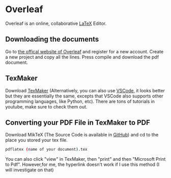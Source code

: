 # Overleaf

Overleaf is an online, collaborative [LaTeX](https://en.wikipedia.org/wiki/LaTeX) Editor. 

## Downloading the documents

Go to [the offical website of Overleaf](https://www.overleaf.com/) and register for a new account. Create a new project and copy all the lines. Press compile and download the pdf document.

## TexMaker

Download [TexMaker](https://www.xm1math.net/texmaker/) (Alternatively, you can also use [VSCode](https://code.visualstudio.com/Download), it looks better but they are essentially the same, excepts that VSCode also supports other programming languages, like Python, etc). There are tons of tutorials in youtube, make sure to check them out.

## Converting your PDF File in TexMaker to PDF
Download MikTeX (The Source Code is available in [GitHub](https://github.com/MiKTeX/miktex/)) and cd to the place you stored your tex file. 
```bash
pdflatex (name of your document).tex
```
You can also click "view" in TexMaker, then "print" and then "Microsoft Print to Pdf". However,for me, the hyperlink doesn't work if I use this method (I will investigate on that)

